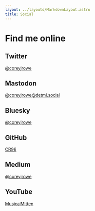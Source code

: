 ```yaml
---
layout: ../layouts/MarkdownLayout.astro
title: Social
---
```


# Find me online

## Twitter
[@coreyjrowe](https://twitter.com/coreyjrowe)

## Mastodon
<!-- rel="me" is for site verification on Mastodon" -->
<a target="_blank" rel="me" href="https://detmi.social/@coreyjrowe">@coreyjrowe@detmi.social</a>

## Bluesky
[@coreyjrowe](https://bsky.app/profile/coreyjrowe.bsky.social)

## GitHub
[CR96](https://github.com/CR96)

## Medium
[@coreyjrowe](https://medium.com/@coreyjrowe)

## YouTube
[MusicalMitten](https://www.youtube.com/@musicalmitten)